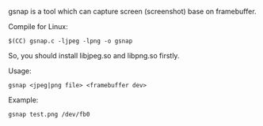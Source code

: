 gsnap is a tool which can capture screen (screenshot) base on framebuffer.

Compile for Linux:
```
$(CC) gsnap.c -ljpeg -lpng -o gsnap
```
So, you should install libjpeg.so and libpng.so firstly.

Usage:
```
gsnap <jpeg|png file> <framebuffer dev>
```

Example:
```
gsnap test.png /dev/fb0
```
